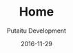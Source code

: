 ---
title: Home
footer: d27bd9b77239ed4ed6384199c0867d749f549842
sections:
    -
        template: banner
        text: '# Test test'
        color: '#d81b60'
        theme: dark
    -
        template: buttons
        text: 'Testing testing'
        buttons:
            -
                text: 'Prototype 1'
                href: prototype-1/
                target: _self
            -
                text: 'Prototype 2'
                href: prototype-2/
                target: _self
            -
                text: 'Prototype 3'
                href: prototype-3/
                target: _self
meta:
    id: f8d133111ad5ddad52a465c47d7cdbef5923fc8d
    parentId: ""
    language: en
date: '2016-11-29'
author: 'Putaitu Development'
permalink: /
layout: sectionPage
---